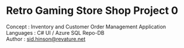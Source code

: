 # Retro Gaming Store Shop Project 0
Concept : Inventory and Customer Order Management Application\
Languages : C# UI / Azure SQL Repo-DB\
Author : sid.hinson@revature.net
